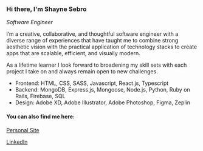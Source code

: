 ### Hi there, I'm Shayne Sebro 

*Software Engineer*

I’m a creative, collaborative, and thoughtful software engineer with a diverse range of experiences that have taught me to combine strong aesthetic vision with the practical application of technology stacks to create apps that are scalable, efficient, and visually modern.

As a lifetime learner I look forward to broadening my skill sets with each project I take on and always remain open to new challenges. 

* Frontend: HTML, CSS, SASS, Javascript, React.js, Typescript
* Backend: MongoDB, Express.js, Mongoose, Node.js, Python, Ruby on Rails, Firebase, SQL
* Design: Adobe XD, Adobe Illustrator, Adobe Photoshop, Figma, Zeplin

#### You can also find me here:
[Personal Site](https://shaynesebro.netlify.app)

[LinkedIn](https://www.linkedin.com/in/shaynesebro/)
